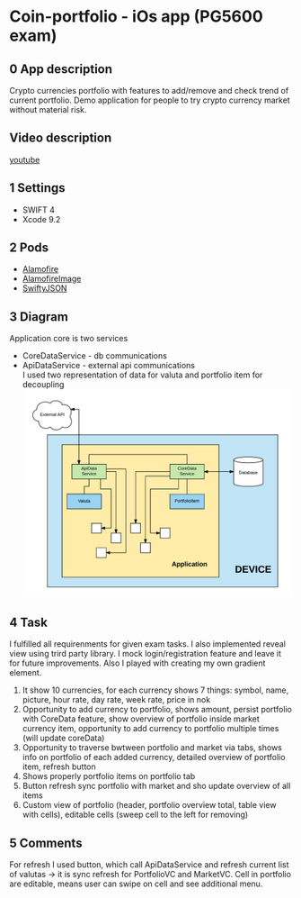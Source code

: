 # Coin-portfolio - iOs app (PG5600 exam)
## 0 App description
Crypto currencies portfolio with features to add/remove and check trend of current portfolio. Demo application for people to try crypto currency market without material risk.  

## Video description
[youtube](https://youtu.be/TCMshkxlg1g)

## 1 Settings
* SWIFT 4
* Xcode 9.2

## 2 Pods
* [Alamofire](https://github.com/Alamofire/Alamofire)
* [AlamofireImage](https://github.com/Alamofire/AlamofireImage)
* [SwiftyJSON](https://github.com/SwiftyJSON/SwiftyJSON)

## 3 Diagram
Application core is two services
* CoreDataService - db communications
* ApiDataService - external api communications  
I used two representation of data for valuta and portfolio item for decoupling
![Diagram](./screenshot/app-diagram.png)

## 4 Task
I fulfilled all requirenments for given exam tasks. I also implemented reveal view using trird party library. I mock login/registration feature and leave it for future improvements. Also I played with creating my own gradient element.   
1. It show 10 currencies, for each currency shows 7 things: symbol, name, picture, hour rate, day rate, week rate, price in nok  
2. Opportunity to add currency to portfolio, shows amount, persist portfolio with CoreData feature, show overview of portfolio inside market currency item, opportunity to add currency to portfolio multiple times (will update coreData)  
3. Opportunity to traverse bwtween portfolio and market via tabs, shows info on portfolio of each added currency, detailed overview of portfolio item, refresh button  
4. Shows properly portfolio items on portfolio tab   
5. Button refresh sync portfolio with market and sho update overview of all items  
6. Custom view of portfolio (header, portfolio overview total, table view with cells), editable cells (sweep cell to the left for removing)  

## 5 Comments
For refresh I used button, which call ApiDataService and refresh current list of valutas -> it is sync refresh for PortfolioVC and MarketVC. Cell in portfolio are editable, means user can swipe on cell and see additional menu.
